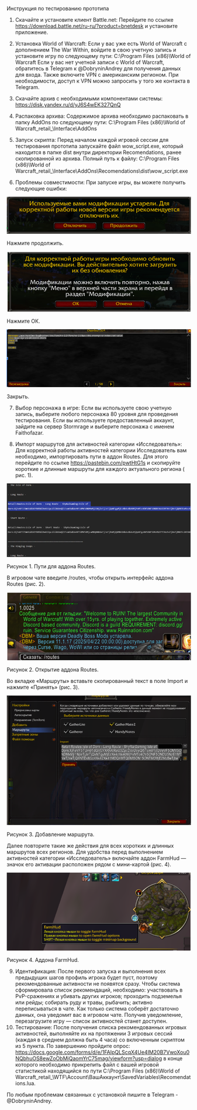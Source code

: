 Инструкция по тестированию прототипа
1) Скачайте и установите клиент Battle.net:
Перейдите по ссылке https://download.battle.net/ru-ru/?product=bnetdesk и установите приложение.


2) Установка World of Warcraft: Если у вас уже есть World of Warcraft с дополнением The War Within, войдите в свою учетную запись и установите игру по следующему пути:
 C:\Program Files (x86)\World of Warcraft
Если у вас нет учетной записи с World of Warcraft, обратитесь в Telegram к @DobryninAndrey для получения данных для входа. Также включите VPN с американским регионом. При необходимости, доступ к VPN можно запросить у того же контакта в Telegram.


3) Скачайте архив с необходимыми компонентами системы:
 https://disk.yandex.ru/d/yJ6S4wEK327QnQ


4) Распаковка архива: Содержимое архива необходимо распаковать в папку AddOns по следующему пути:
C:\Program Files (x86)\World of Warcraft\_retail_\Interface\AddOns


5) Запуск скрипта: Перед началом каждой игровой сессии для тестирования прототипа запускайте файл wow_script.exe, который находится в папке dist внутри директории Recomendations, ранее скопированной из архива.
 Полный путь к файлу:
C:\Program Files (x86)\World of Warcraft\_retail_\Interface\AddOns\Recomendations\dist\wow_script.exe
6) Проблемы совместимости: При запуске игры, вы можете получить следующие ошибки:

![Описание](images/61.png)

Нажмите продолжить.

![Описание](images/62.png)

Нажмите ОК.

![Описание](images/63.png)

Закрыть.

7) Выбор персонажа в игре:
Если вы используете свою учетную запись, выберите любого персонажа 80 уровня для проведения тестирования.
	Если вы используете предоставленный аккаунт, зайдите на сервер Stormrage и выберите персонажа с именем Faithofazar.

8) Импорт маршрутов для активностей категории «Исследователь»: Для корректной работы активностей категории Исследователь вам необходимо, импортировать пути в аддон Routes.
Для этого перейдите по ссылке https://pastebin.com/pwtHtG1s и скопируйте короткие и длинные маршруты для каждого актуального региона ( рис. 1).

![Описание](images/71.png)

Рисунок 1. Пути для аддона Routes.

В игровом чате введите /routes, чтобы открыть интерфейс аддона Routes (рис. 2).

![Описание](images/72.png)

Рисунок 2. Открытие аддона Routes.

Во вкладке «Маршруты» вставьте скопированный текст в поле Import и нажмите «Принять» (рис. 3).

![Описание](images/73.png)
 
Рисунок 3. Добавление маршрута.

Далее повторите такие же действия для всех коротких и длинных маршрутов всех регионов.
Для удобства перед выполнением активностей категории «Исследователь» включайте аддон FarmHud — значок его активации расположен рядом с мини-картой (рис. 4).

![Описание](images/74.png)

Рисунок 4. Аддона FarmHud.

9) Идентификация: После первого запуска и выполнения всех предыдущих шагов профиль игрока будет пуст, поэтому рекомендованные активности не появятся сразу.   Чтобы система сформировала список рекомендаций, необходимо:
участвовать в PvP-сражениях и убивать других игроков;
проходить подземелья или рейды;
собирать руду и травы, рыбачить;
активно переписываться в чате.
Как только система соберёт достаточно данных, она уведомит вас в игровом чате. Получив уведомление, перезагрузите игру — список активностей станет доступен.
10) Тестирование: После получения списка рекомендованных игровых активностей, выполняйте их на протяжении 3 игровых сессий (каждая в среднем должна быть 4 часа)  со включенным скриптом из 5 пункта.
По завершению пройдите опрос: https://docs.google.com/forms/d/e/1FAIpQLScqX4Ue4IM20B7VwoXou0NQbhuOS8ewZoObMiQaomYrC75mag/viewform?usp=dialog
в конце которого необходимо прикрепить файл с вашей игровой статистикой находящийся по пути C:\Program Files (x86)\World of Warcraft\_retail_\WTF\Account\ВашАккаунт\SavedVariables\Recomendations.lua.

По любым проблемам связанных с установкой пишите в Telegram - @DobryninAndrey.
